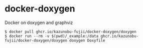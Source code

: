 # docker-doxygen

Docker on doxygen and graphviz

```
$ docker pull ghcr.io/kazunobu-fujii/docker-doxygen/doxygen
$ docker run --rm -v $(pwd)/_example:/data ghcr.io/kazunobu-fujii/docker-doxygen/doxygen doxygen Doxyfile
```
